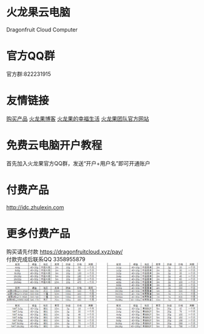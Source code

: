 # 火龙果云电脑 
Dragonfruit Cloud Computer
# 官方QQ群
官方群:822231915
# 友情链接
[购买产品](http://idc.zhulexin.com)
[火龙果博客](https://blog.dragonfruitcloud.xyz)
[火龙果的幸福生活](https://dragonfruitcloud.xyz)
[火龙果团队官方网站](https://jyh666.fun)
# 免费云电脑开户教程
首先加入火龙果官方QQ群，发送“开户+用户名”即可开通账户
# 付费产品
http://idc.zhulexin.com
# 更多付费产品
购买请先付款 https://dragonfruitcloud.xyz/pay/ \
付款完成后联系QQ 3358955879
![avatar](abc.PNG)
